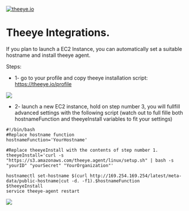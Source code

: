 [![theeye.io](https://theeye.io/img/logo2.png)](https://theeye.io)

# Theeye Integrations.

If you plan to launch a EC2 Instance, you can automatically set a suitable hostname and install theeye agent.

Steps:
  * 1- go to your profile and copy theeye installation script: https://theeye.io/profile

![](https://github.com/theeye-io-team/theeye-docs/blob/master/integrations/images/theeye-agentInstallation.png)


  * 2- launch a new EC2 instance, hold on step number 3, you will fullfill advanced settings with the following script (watch out to full fille both hostnameFunction and theeyeInstall variables to fit your settings)

```
#!/bin/bash
#Replace hostname function
hostnameFunction='YourHostname'

#Replace theeyeInstall with the contents of step number 1.
theeyeInstall='curl -s "https://s3.amazonaws.com/theeye.agent/linux/setup.sh" | bash -s "yourID" "yourSecret" "YourOrganization"'

hostnamectl set-hostname $(curl http://169.254.169.254/latest/meta-data/public-hostname|cut -d. -f1).$hostnameFunction
$theeyeInstall
service theeye-agent restart
```

![](https://github.com/theeye-io-team/theeye-docs/blob/master/integrations/images/advancedLaunch.png)
